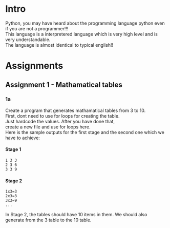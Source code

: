 # Intro
Python, you may have heard about the programming language python even if you are not a programmer!!!   
This language is a interpretered language which is very high level and is very understandable.    
The language is almost identical to typical english!! 

# Assignments

## Assignment 1 - Mathamatical tables
### 1a 
Create a program that generates mathamatical tables from 3 to 10.                                                            
First, dont need to use for loops for creating the table.                   
Just hardcode the values. After you have done that,    
create a new file and use for loops here.                       
Here is the sample outputs for the first stage and the second one which we have to achieve:    
#### Stage 1
```
1 3 3 
2 3 6 
3 3 9
```
#### Stage 2 
```
1x3=3 
2x3=3
3x3=9
...
```

In Stage 2, the tables should have 10 items in them. We should also generate from the 3 table to the 10 table.
